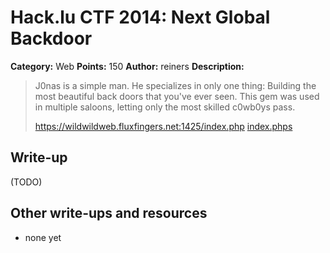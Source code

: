 # Hack.lu CTF 2014: Next Global Backdoor

**Category:** Web
**Points:** 150
**Author:** reiners
**Description:**

> J0nas is a simple man. He specializes in only one thing: Building the most beautiful back doors that you've ever seen. This gem was used in multiple saloons, letting only the most skilled c0wb0ys pass.
>
> <https://wildwildweb.fluxfingers.net:1425/index.php>
> [index.phps](index.phps)

## Write-up

(TODO)

## Other write-ups and resources

* none yet
